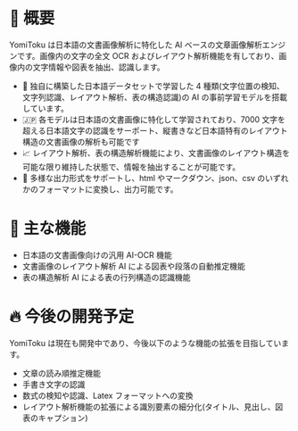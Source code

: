 # 🌟 概要

YomiToku は日本語の文書画像解析に特化した AI ベースの文章画像解析エンジンです。画像内の文字の全文 OCR およびレイアウト解析機能を有しており、画像内の文字情報や図表を抽出、認識します。

- 🤖 独自に構築した日本語データセットで学習した 4 種類(文字位置の検知、文字列認識、レイアウト解析、表の構造認識)の AI の事前学習モデルを搭載しています。
- 🇯🇵 各モデルは日本語の文書画像に特化して学習されており、7000 文字を超える日本語文字の認識をサーポート、縦書きなど日本語特有のレイアウト構造の文書画像の解析も可能です
- 📈 レイアウト解析、表の構造解析機能により、文書画像のレイアウト構造を可能な限り維持した状態で、情報を抽出することが可能です。
- 📄 多様な出力形式をサポートし、html やマークダウン、json、csv のいずれかのフォーマットに変換し、出力可能です。

# 🚀 主な機能

- 日本語の文書画像向けの汎用 AI-OCR 機能
- 文書画像のレイアウト解析 AI による図表や段落の自動推定機能
- 表の構造解析 AI による表の行列構造の認識機能

# 🔥 今後の開発予定

YomiToku は現在も開発中であり、今後以下のような機能の拡張を目指しています。

- 文章の読み順推定機能
- 手書き文字の認識
- 数式の検知や認識、Latex フォーマットへの変換
- レイアウト解析機能の拡張による識別要素の細分化(タイトル、見出し、図表のキャプション)
